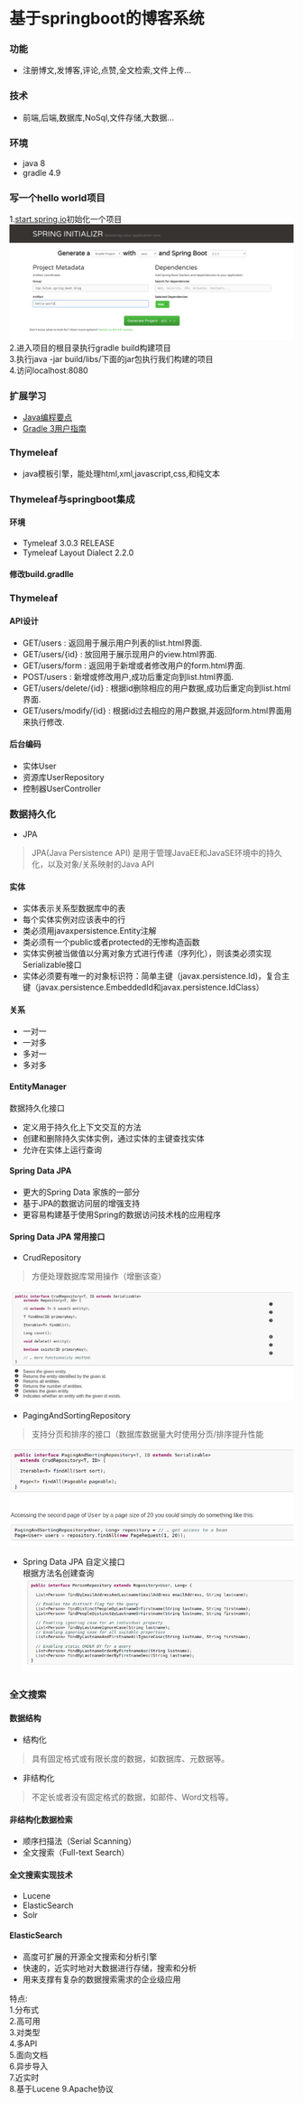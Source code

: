# 基于springboot的博客系统  
### 功能  
* 注册博文,发博客,评论,点赞,全文检索,文件上传...  
### 技术  
* 前端,后端,数据库,NoSql,文件存储,大数据...  
### 环境
* java 8  
* gradle 4.9  
### 写一个hello world项目
1.[start.spring.io](https://start.spring.io/)初始化一个项目  
![start.spring.io](/image/Selection_002.png)
2.进入项目的根目录执行gradle build构建项目  
3.执行java -jar build/libs/下面的jar包执行我们构建的项目  
4.访问localhost:8080
### 扩展学习
* [Java编程要点](https://github.com/waylau/essential-java)  
* [Gradle 3用户指南](https://github.com/waylau/gradle-3-user-guide)  
### Thymeleaf  
* java模板引擎，能处理html,xml,javascript,css,和纯文本  
### Thymeleaf与springboot集成  
#### 环境  
* Tymeleaf 3.0.3 RELEASE  
* Tymeleaf Layout Dialect 2.2.0
#### 修改build.gradlle
### Thymeleaf
#### API设计  
* GET/users : 返回用于展示用户列表的list.html界面.  
* GET/users/{id} : 放回用于展示现用户的view.html界面.  
* GET/users/form : 返回用于新增或者修改用户的form.html界面.  
* POST/users : 新增或修改用户,成功后重定向到list.html界面.  
* GET/users/delete/{id} : 根据id删除相应的用户数据,成功后重定向到list.html界面.  
* GET/users/modify/{id} : 根据id过去相应的用户数据,并返回form.html界面用来执行修改.  

#### 后台编码
* 实体User  
* 资源库UserRepository  
* 控制器UserController  
### 数据持久化
* JPA  
> JPA(Java Persistence API) 是用于管理JavaEE和JavaSE环境中的持久化，以及对象/关系映射的Java API  
#### 实体  
* 实体表示关系型数据库中的表
* 每个实体实例对应该表中的行
* 类必须用javaxpersistence.Entity注解  
* 类必须有一个public或者protected的无惨构造函数
* 实体实例被当做值以分离对象方式进行传递（序列化），则该类必须实现Serializable接口
* 实体必须要有唯一的对象标识符：简单主键（javax.persistence.Id)，复合主键（javax.persistence.EmbeddedId和javax.persistence.IdClass）  
#### 关系
* 一对一
* 一对多
* 多对一
* 多对多

#### EntityManager
数据持久化接口  

* 定义用于持久化上下文交互的方法  
* 创建和删除持久实体实例，通过实体的主键查找实体  
* 允许在实体上运行查询  

#### Spring Data JPA
* 更大的Spring Data 家族的一部分  
* 基于JPA的数据访问层的增强支持  
* 更容易构建基于使用Spring的数据访问技术栈的应用程序  
#### Spring Data JPA 常用接口
* CrudRepository   

> 方便处理数据库常用操作（增删该查）

![CrudRepository](/image/Selection_001.png)

* PagingAndSortingRepository  

> 支持分页和排序的接口（数据库数据量大时使用分页/排序提升性能   

![PagingAndSortingRepository](/image/Selection_004.png)

* Spring Data JPA 自定义接口  
根据方法名创建查询
![PersonRepository](/image/Selection_005.png)  

### 全文搜索
#### 数据结构
* 结构化  
> 具有固定格式或有限长度的数据，如数据库、元数据等。

* 非结构化
> 不定长或者没有固定格式的数据，如邮件、Word文档等。

#### 非结构化数据检索
* 顺序扫描法（Serial Scanning）
* 全文搜索（Full-text Search）

#### 全文搜索实现技术
* Lucene  
* ElasticSearch  
* Solr  
#### ElasticSearch
* 高度可扩展的开源全文搜索和分析引擎  
* 快速的，近实时地对大数据进行存储，搜索和分析  
* 用来支撑有复杂的数据搜索需求的企业级应用  

特点:  
	1.分布式  
	2.高可用  
	3.对类型  
	4.多API  
	5.面向文档  
	6.异步导入  
	7.近实时  
	8.基于Lucene
	9.Apache协议


